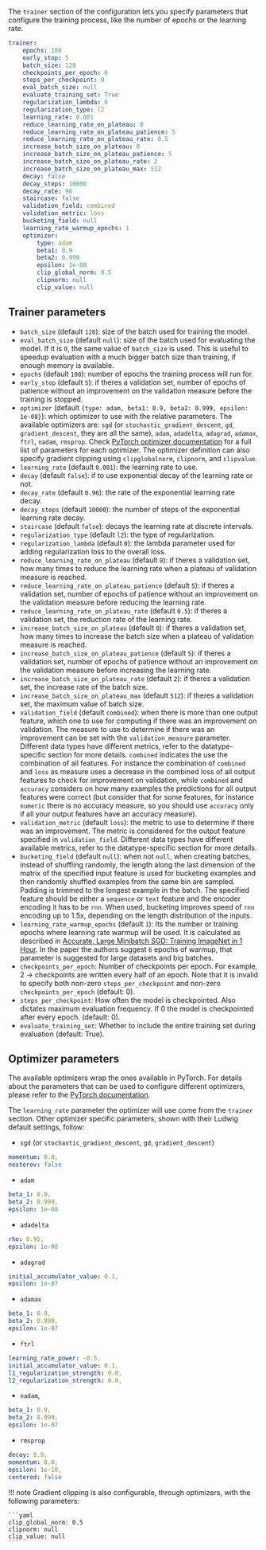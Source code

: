The `trainer` section of the configuration lets you specify parameters that
configure the training process, like the number of epochs or the learning rate.

```yaml
trainer:
    epochs: 100
    early_stop: 5
    batch_size: 128
    checkpoints_per_epoch: 0
    steps_per_checkpoint: 0
    eval_batch_size: null
    evaluate_training_set: True
    regularization_lambda: 0
    regularization_type: l2
    learning_rate: 0.001
    reduce_learning_rate_on_plateau: 0
    reduce_learning_rate_on_plateau_patience: 5
    reduce_learning_rate_on_plateau_rate: 0.5
    increase_batch_size_on_plateau: 0
    increase_batch_size_on_plateau_patience: 5
    increase_batch_size_on_plateau_rate: 2
    increase_batch_size_on_plateau_max: 512
    decay: false
    decay_steps: 10000
    decay_rate: 96
    staircase: false
    validation_field: combined
    validation_metric: loss
    bucketing_field: null
    learning_rate_warmup_epochs: 1
    optimizer:
        type: adam
        beta1: 0.9
        beta2: 0.999
        epsilon: 1e-08
        clip_global_norm: 0.5
        clipnorm: null
        clip_value: null
```

## Trainer parameters

- `batch_size` (default `128`): size of the batch used for training the model.
- `eval_batch_size` (default `null`): size of the batch used for evaluating the model. If it is `0`, the same value of `batch_size` is used. This is useful to speedup evaluation with a much bigger batch size than training, if enough memory is available.
- `epochs` (default `100`): number of epochs the training process will run for.
- `early_stop` (default `5`): if theres a validation set, number of epochs of patience without an improvement on the validation measure before the training is stopped.
- `optimizer` (default `{type: adam, beta1: 0.9, beta2: 0.999, epsilon: 1e-08}`): which optimizer to use with the relative parameters. The available optimizers are: `sgd` (or `stochastic_gradient_descent`, `gd`, `gradient_descent`, they are all the same), `adam`, `adadelta`, `adagrad`, `adamax`, `ftrl`, `nadam`, `rmsprop`. Check [PyTorch optimizer documentation](https://pytorch.org/docs/stable/optim.html) for a full list of parameters for each optimizer. The optimizer definition can also specify gradient clipping using `clipglobalnorm`, `clipnorm`, and `clipvalue`.
- `learning_rate` (default `0.001`): the learning rate to use.
- `decay` (default `false`): if to use exponential decay of the learning rate or not.
- `decay_rate` (default `0.96`): the rate of the exponential learning rate decay.
- `decay_steps` (default `10000`): the number of steps of the exponential learning rate decay.
- `staircase` (default `false`): decays the learning rate at discrete intervals.
- `regularization_type` (default `l2`): the type of regularization.
- `regularization_lambda` (default `0`): the lambda parameter used for adding regularization loss to the overall loss.
- `reduce_learning_rate_on_plateau` (default `0`): if theres a validation set, how many times to reduce the learning rate when a plateau of validation measure is reached.
- `reduce_learning_rate_on_plateau_patience` (default `5`): if theres a validation set, number of epochs of patience without an improvement on the validation measure before reducing the learning rate.
- `reduce_learning_rate_on_plateau_rate` (default `0.5`): if theres a validation set, the reduction rate of the learning rate.
- `increase_batch_size_on_plateau` (default `0`): if theres a validation set, how many times to increase the batch size when a plateau of validation measure is reached.
- `increase_batch_size_on_plateau_patience` (default `5`): if theres a validation set, number of epochs of patience without an improvement on the validation measure before increasing the learning rate.
- `increase_batch_size_on_plateau_rate` (default `2`): if theres a validation set, the increase rate of the batch size.
- `increase_batch_size_on_plateau_max` (default `512`): if theres a validation set, the maximum value of batch size.
- `validation_field` (default `combined`): when there is more than one output feature, which one to use for computing if there was an improvement on validation. The measure to use to determine if there was an improvement can be set with the `validation_measure` parameter. Different data types have different metrics, refer to the datatype-specific section for more details. `combined` indicates the use the combination of all features. For instance the combination of `combined` and `loss` as measure uses a decrease in the combined loss of all output features to check for improvement on validation, while `combined` and `accuracy` considers on how many examples the predictions for all output features were correct (but consider that for some features, for instance `numeric` there is no accuracy measure, so you should use `accuracy` only if all your output features have an accuracy measure).
- `validation_metric` (default `loss`): the metric to use to determine if there was an improvement. The metric is considered for the output feature specified in `validation_field`. Different data types have different available metrics, refer to the datatype-specific section for more details.
- `bucketing_field` (default `null`): when not `null`, when creating batches, instead of shuffling randomly, the length along the last dimension of the matrix of the specified input feature is used for bucketing examples and then randomly shuffled examples from the same bin are sampled. Padding is trimmed to the longest example in the batch. The specified feature should be either a `sequence` or `text` feature and the encoder encoding it has to be `rnn`. When used, bucketing improves speed of `rnn` encoding up to 1.5x, depending on the length distribution of the inputs.
- `learning_rate_warmup_epochs` (default `1`): Its the number or training epochs where learning rate warmup will be used. It is calculated as described in [Accurate, Large Minibatch SGD: Training ImageNet in 1 Hour](https://arxiv.org/abs/1706.02677). In the paper the authors suggest `6` epochs of warmup, that parameter is suggested for large datasets and big batches.
- `checkpoints_per_epoch`: Number of checkpoints per epoch. For example, 2 -> checkpoints are written every half of an epoch. Note that it is invalid to specify both non-zero `steps_per_checkpoint` and non-zero `checkpoints_per_epoch` (default: 0).
- `steps_per_checkpoint`: How often the model is checkpointed. Also dictates maximum evaluation frequency. If 0 the model is checkpointed after every epoch. (default: 0).
- `evaluate_training_set`: Whether to include the entire training set during evaluation (default: True).

## Optimizer parameters

The available optimizers wrap the ones available in PyTorch.
For details about the parameters that can be used to configure different optimizers, please refer to the [PyTorch documentation](https://pytorch.org/docs/stable/optim.html).

The `learning_rate` parameter the optimizer will use come from the `trainer` section.
Other optimizer specific parameters, shown with their Ludwig default settings, follow:

- `sgd` (or `stochastic_gradient_descent`, `gd`, `gradient_descent`)

```yaml
momentum: 0.0,
nesterov: false
```

- `adam`

```yaml
beta_1: 0.9,
beta_2: 0.999,
epsilon: 1e-08
```

- `adadelta`

```yaml
rho: 0.95,
epsilon: 1e-08
```

- `adagrad`

```yaml
initial_accumulator_value: 0.1,
epsilon: 1e-07
```

- `adamax`

```yaml
beta_1: 0.9,
beta_2: 0.999,
epsilon: 1e-07
```

- `ftrl`

```yaml
learning_rate_power: -0.5,
initial_accumulator_value: 0.1,
l1_regularization_strength: 0.0,
l2_regularization_strength: 0.0,
```

- `nadam`,

```yaml
beta_1: 0.9,
beta_2: 0.999,
epsilon: 1e-07
```

- `rmsprop`

```yaml
decay: 0.9,
momentum: 0.0,
epsilon: 1e-10,
centered: false
```

!!! note
    Gradient clipping is also configurable, through optimizers, with the following parameters:

    ```yaml
    clip_global_norm: 0.5
    clipnorm: null
    clip_value: null
    ```
